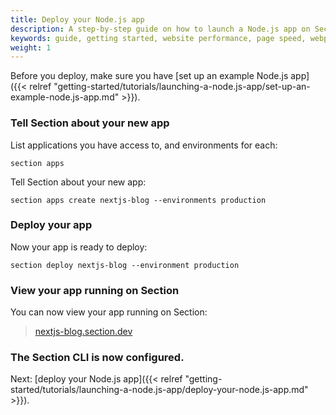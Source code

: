 ```yaml
---
title: Deploy your Node.js app
description: A step-by-step guide on how to launch a Node.js app on Section.
keywords: guide, getting started, website performance, page speed, webpage speed, website security, content delivery network, CDN
weight: 1
---
```


Before you deploy, make sure you have [set up an example Node.js app]({{< relref "getting-started/tutorials/launching-a-node.js-app/set-up-an-example-node.js-app.md" >}}).

### Tell Section about your new app

List applications you have access to, and environments for each:

```
section apps
```

Tell Section about your new app:

```
section apps create nextjs-blog --environments production
```

### Deploy your app

Now your app is ready to deploy:

```
section deploy nextjs-blog --environment production
```

### View your app running on Section

You can now view your app running on Section:

> [nextjs-blog.section.dev](https://nextjs-blog.section.dev)

### The Section CLI is now configured.

Next: [deploy your Node.js app]({{< relref "getting-started/tutorials/launching-a-node.js-app/deploy-your-node.js-app.md" >}}).
